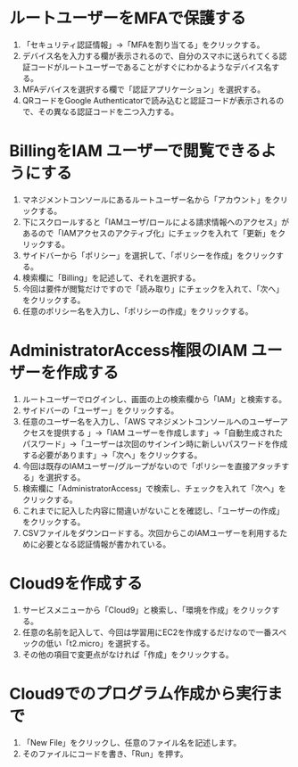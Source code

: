 # ルートユーザーをMFAで保護する
1. 「セキュリティ認証情報」→「MFAを割り当てる」をクリックする。
2. デバイス名を入力する欄が表示されるので、自分のスマホに送られてくる認証コードがルートユーザーであることがすぐにわかるようなデバイス名する。
3. MFAデバイスを選択する欄で「認証アプリケーション」を選択する。
4. QRコードをGoogle Authenticatorで読み込むと認証コードが表示されるので、その異なる認証コードを二つ入力する。

# BillingをIAM ユーザーで閲覧できるようにする
1. マネジメントコンソールにあるルートユーザー名から「アカウント」をクリックする。
2. 下にスクロールすると「IAMユーザ/ロールによる請求情報へのアクセス」があるので「IAMアクセスのアクティブ化」にチェックを入れて「更新」をクリックする。
3. サイドバーから「ポリシー」を選択して、「ポリシーを作成」をクリックする。
4. 検索欄に「Billing」を記述して、それを選択する。
5. 今回は要件が閲覧だけですので「読み取り」にチェックを入れて、「次へ」をクリックする。
6. 任意のポリシー名を入力し、「ポリシーの作成」をクリックする。

# AdministratorAccess権限のIAM ユーザーを作成する
1. ルートユーザーでログインし、画面の上の検索欄から「IAM」と検索する。
2. サイドバーの「ユーザー」をクリックする。
3. 任意のユーザー名を入力し、「AWS マネジメントコンソールへのユーザーアクセスを提供する 」→「IAM ユーザーを作成します」→「自動生成されたパスワード」→「ユーザーは次回のサインイン時に新しいパスワードを作成する必要があります」→「次へ」をクリックする。
4. 今回は既存のIAMユーザー/グループがないので「ポリシーを直接アタッチする」を選択する。
5. 検索欄に「AdministratorAccess」で検索し、チェックを入れて「次へ」をクリックする。
6. これまでに記入した内容に間違いがないことを確認し、「ユーザーの作成」をクリックする。
7. CSVファイルをダウンロードする。次回からこのIAMユーザーを利用するために必要となる認証情報が書かれている。

# Cloud9を作成する
1. サービスメニューから「Cloud9」と検索し、「環境を作成」をクリックする。
2. 任意の名前を記入して、今回は学習用にEC2を作成するだけなので一番スペックの低い「t2.micro」を選択する。
3. その他の項目で変更点がなければ「作成」をクリックする。

# Cloud9でのプログラム作成から実行まで
1. 「New File」をクリックし、任意のファイル名を記述します。
2. そのファイルにコードを書き、「Run」を押す。
